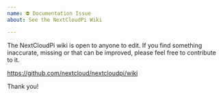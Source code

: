 ```yaml
---
name: ⛔ Documentation Issue
about: See the NextCloudPi Wiki

---
```


The NextCloudPi wiki is open to anyone to edit. If you find something inaccurate,
missing or that can be improved, please feel free to contribute to it.

https://github.com/nextcloud/nextcloudpi/wiki

Thank you!
